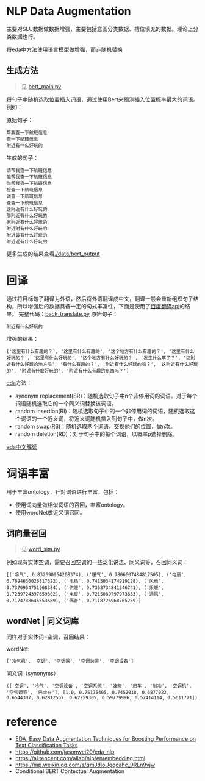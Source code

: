 # NLP Data Augmentation
主要对SLU数据做数据增强，主要包括意图分类数据、槽位填充的数据。理论上分类数据也行。

将[eda](https://arxiv.org/abs/1901.11196)中方法使用语言模型做增强，而非随机替换
## 生成方法

> 见 [bert_main.py](./bert_main.py)

将句子中随机选取位置插入词语，通过使用Bert来预测插入位置概率最大的词语。例如：

原始句子：
```
帮我查一下航班信息
查一下航班信息
附近有什么好玩的
```

生成的句子：
```text
请帮我查一下航班信息
能帮我查一下航班信息
你帮我查一下航班信息
检查一下航班信息
调查一下航班信息
查查一下航班信息
这附近有什么好玩的
那附近有什么好玩的
家附近有什么好玩的
附近附有什么好玩的
附近最有什么好玩的
附近近有什么好玩的
```
更多生成的结果查看[./data/bert_output](./data/bert_output)

# 回译
通过将目标句子翻译为外语，然后将外语翻译成中文，翻译一般会重新组织句子结构，所以增强后的数据具备一定的句式丰富性，下面是使用了[百度翻译api](http://api.fanyi.baidu.com/api/trans/product/apidoc)的结果。
完整代码：[back_translate.py](./back_translate.py)
原始句子：
```
附近有什么好玩的
```

增强的结果：
```text
['这里有什么有趣的？', '这里有什么有趣的', '这个地方有什么有趣的？', '这里有什么好玩的？', '这里有什么好玩的', '这个地方有什么好玩的？', '发生什么事了？', '这附近有什么好玩的地方吗', '有什么有趣的？', '附近有什么好玩的吗？', '这附近有什么好玩的', '附近有什麼好玩的', '附近有什么有趣的东西吗？']
```

[eda](https://arxiv.org/abs/1901.11196)方法：

- synonym replacement(SR)：随机选取句子中n个非停用词的词语。对于每个词语随机选取它的一个同义词替换该词语。
- random insertion(RI)：随机选取句子中的一个非停用词的词语，随机选取这个词语的一个近义词，将近义词随机插入到句子中，做n次。
- random swap(RS)：随机选取两个词语，交换他们的位置，做n次。
- random deletion(RD)：对于句子中的每个词语，以概率p选择删除。

[eda中文解读](https://blog.csdn.net/shine19930820/article/details/103789604)

# 词语丰富
用于丰富ontology，针对词语进行丰富，包括：

- 使用词向量做相似词语的召回，丰富ontology。
- 使用wordNet做近义词召回。

## 词向量召回

> 见 [word_sim.py](./word_sim.py)

例如现有实体空调，需要召回空调的一些泛化说法、同义词等，召回同义词：

```
[('冷气', 0.832690954208374), ('暖气', 0.7806607484817505), ('电扇', 0.7694630026817322), ('电热', 0.7415034174919128), ('风扇', 0.7370954751968384), ('供暖', 0.7363734841346741), ('采暖', 0.7239724397659302), ('电暖', 0.7215089797973633), ('通风', 0.7174738645553589), ('隔音', 0.7118726968765259)]

```

## wordNet | 同义词库

同样对于实体词=空调，召回结果：

wordNet:

```
['冷气机', '空调', '空调器', '空调装置', '空调设备']
```

同义词（synonyms）

```
(['空调', '冷气', '空调设备', '空调系统', '波箱', '用车', '制冷', '空调机', '空气调节', '巴士在'], [1.0, 0.75175405, 0.7452018, 0.6877022, 0.6544307, 0.62812567, 0.62259305, 0.59779996, 0.57414114, 0.5611771])

```





# reference
- [EDA: Easy Data Augmentation Techniques for Boosting Performance on Text Classification Tasks](https://arxiv.org/abs/1901.11196)
- https://github.com/jasonwei20/eda_nlp
- https://ai.tencent.com/ailab/nlp/en/embedding.html
- https://mp.weixin.qq.com/s/qmJdioUgqcahc_9RLn9vjw
- Conditional BERT Contextual Augmentation

